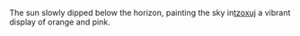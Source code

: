The sun slowly dipped below the horizon, painting the sky in<a href="https://en.ueh.edu.vn/new-free-robux_UH34SK.pdf">tzoxuj</a> a vibrant display of orange and pink. 
